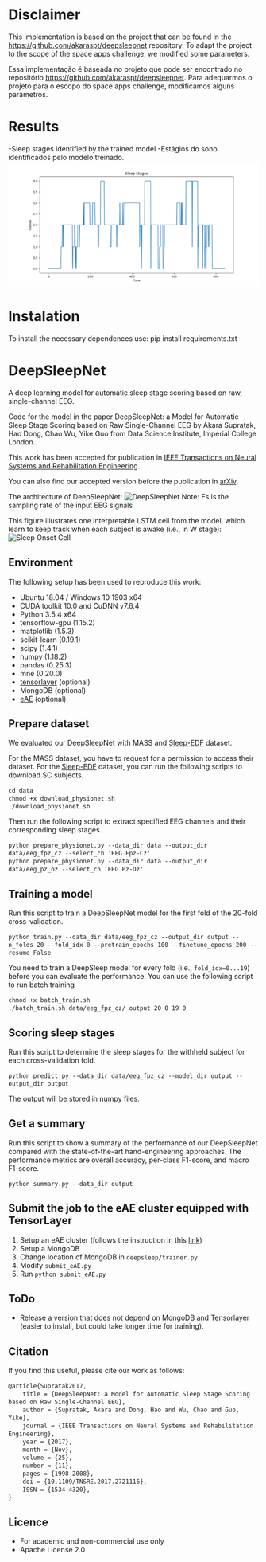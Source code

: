 # Disclaimer #

This implementation is based on the project that can be found in the https://github.com/akaraspt/deepsleepnet repository. To adapt the project to the scope of the space apps challenge, we modified some parameters.

Essa implementação é baseada no projeto que pode ser encontrado no repositório https://github.com/akaraspt/deepsleepnet. Para adequarmos o projeto para o escopo do space apps challenge, modificamos alguns parâmetros. 

# Results #
-Sleep stages identified by the trained model
-Estágios do sono identificados pelo modelo treinado. 
![sleep_stages](./img/sleep_stages.png)

# Instalation #
To install the necessary dependences use: pip install requirements.txt


# DeepSleepNet #
A deep learning model for automatic sleep stage scoring based on raw, single-channel EEG.

Code for the model in the paper DeepSleepNet: a Model for Automatic Sleep Stage Scoring based on Raw Single-Channel EEG by Akara Supratak, Hao Dong, Chao Wu, Yike Guo from Data Science Institute, Imperial College London.

This work has been accepted for publication in [IEEE Transactions on Neural Systems and Rehabilitation Engineering](http://ieeexplore.ieee.org/document/7961240/).

You can also find our accepted version before the publication in [arXiv](https://arxiv.org/abs/1703.04046).

The architecture of DeepSleepNet:
![DeepSleepNet](./img/deepsleepnet.png)
Note: Fs is the sampling rate of the input EEG signals

This figure illustrates one interpretable LSTM cell from the model, which learn to keep track when each subject is awake (i.e., in W stage):
![Sleep Onset Cell](./img/sleep_onset_cell.png)

## Environment ##

The following setup has been used to reproduce this work:

- Ubuntu 18.04 / Windows 10 1903 x64
- CUDA toolkit 10.0 and CuDNN v7.6.4
- Python 3.5.4 x64
- tensorflow-gpu (1.15.2)
- matplotlib (1.5.3)
- scikit-learn (0.19.1)
- scipy (1.4.1)
- numpy (1.18.2)
- pandas (0.25.3)
- mne (0.20.0)
- [tensorlayer](https://github.com/zsdonghao/tensorlayer) (optional)
- MongoDB (optional)
- [eAE](https://github.com/aoehmichen/eae-docker) (optional)


## Prepare dataset ##
We evaluated our DeepSleepNet with MASS and [Sleep-EDF](https://physionet.org/pn4/sleep-edfx/) dataset.

For the MASS dataset, you have to request for a permission to access their dataset. 
For the [Sleep-EDF](https://physionet.org/pn4/sleep-edfx/) dataset, you can run the following scripts to download SC subjects.

    cd data
    chmod +x download_physionet.sh
    ./download_physionet.sh

Then run the following script to extract specified EEG channels and their corresponding sleep stages.

    python prepare_physionet.py --data_dir data --output_dir data/eeg_fpz_cz --select_ch 'EEG Fpz-Cz'
    python prepare_physionet.py --data_dir data --output_dir data/eeg_pz_oz --select_ch 'EEG Pz-Oz'


## Training a model ##
Run this script to train a DeepSleepNet model for the first fold of the 20-fold cross-validation.

    python train.py --data_dir data/eeg_fpz_cz --output_dir output --n_folds 20 --fold_idx 0 --pretrain_epochs 100 --finetune_epochs 200 --resume False

You need to train a DeepSleep model for every fold (i.e., `fold_idx=0...19`) before you can evaluate the performance. You can use the following script to run batch training

    chmod +x batch_train.sh
    ./batch_train.sh data/eeg_fpz_cz/ output 20 0 19 0


## Scoring sleep stages ##
Run this script to determine the sleep stages for the withheld subject for each cross-validation fold.

    python predict.py --data_dir data/eeg_fpz_cz --model_dir output --output_dir output

The output will be stored in numpy files.


## Get a summary ##
Run this script to show a summary of the performance of our DeepSleepNet compared with the state-of-the-art hand-engineering approaches. The performance metrics are overall accuracy, per-class F1-score, and macro F1-score.

    python summary.py --data_dir output


## Submit the job to the eAE cluster equipped with TensorLayer ##

1. Setup an eAE cluster (follows the instruction in this [link](https://github.com/aoehmichen/eae-docker))
2. Setup a MongoDB
3. Change location of MongoDB in `deepsleep/trainer.py`
4. Modify `submit_eAE.py`
5. Run `python submit_eAE.py`


## ToDo ##
- Release a version that does not depend on MongoDB and Tensorlayer (easier to install, but could take longer time for training).


## Citation ##
If you find this useful, please cite our work as follows:

    @article{Supratak2017,
        title = {DeepSleepNet: a Model for Automatic Sleep Stage Scoring based on Raw Single-Channel EEG},
        author = {Supratak, Akara and Dong, Hao and Wu, Chao and Guo, Yike},
        journal = {IEEE Transactions on Neural Systems and Rehabilitation Engineering},
        year = {2017},
        month = {Nov},
        volume = {25}, 
        number = {11}, 
        pages = {1998-2008}, 
        doi = {10.1109/TNSRE.2017.2721116}, 
        ISSN = {1534-4320}, 
    }

## Licence ##
- For academic and non-commercial use only
- Apache License 2.0
